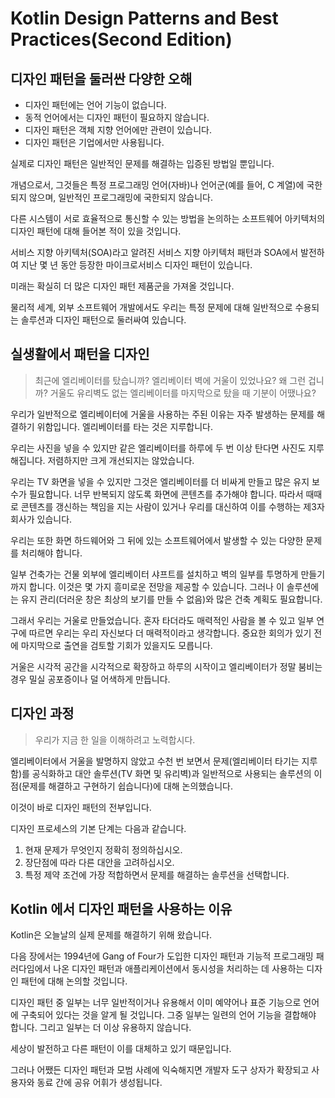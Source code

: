 # Kotlin Design Patterns and Best Practices(Second Edition)

## 디자인 패턴을 둘러싼 다양한 오해
- 디자인 패턴에는 언어 기능이 없습니다.
- 동적 언어에서는 디자인 패턴이 필요하지 않습니다.
- 디자인 패턴은 객체 지향 언어에만 관련이 있습니다.
- 디자인 패턴은 기업에서만 사용됩니다.

실제로 디자인 패턴은 일반적인 문제를 해결하는 입증된 방법일 뿐입니다.

개념으로서, 그것들은 특정 프로그래밍 언어(자바)나 언어군(예를 들어, C 계열)에 국한되지 않으며, 일반적인 프로그래밍에 국한되지 않습니다.

다른 시스템이 서로 효율적으로 통신할 수 있는 방법을 논의하는 소프트웨어 아키텍처의 디자인 패턴에 대해 들어본 적이 있을 것입니다.

서비스 지향 아키텍처(SOA)라고 알려진 서비스 지향 아키텍처 패턴과 SOA에서 발전하여 지난 몇 년 동안 등장한 마이크로서비스 디자인 패턴이 있습니다.

미래는 확실히 더 많은 디자인 패턴 제품군을 가져올 것입니다.

물리적 세계, 외부 소프트웨어 개발에서도 우리는 특정 문제에 대해 일반적으로 수용되는 솔루션과 디자인 패턴으로 둘러싸여 있습니다.

## 실생활에서 패턴을 디자인
> 최근에 엘리베이터를 탔습니까? 엘리베이터 벽에 거울이 있었나요? 왜 그런 겁니까? 거울도 유리벽도 없는 엘리베이터를 마지막으로 탔을 때 기분이 어땠나요?

우리가 일반적으로 엘리베이터에 거울을 사용하는 주된 이유는 자주 발생하는 문제를 해결하기 위함입니다. 엘리베이터를 타는 것은 지루합니다.

우리는 사진을 넣을 수 있지만 같은 엘리베이터를 하루에 두 번 이상 탄다면 사진도 지루해집니다. 저렴하지만 크게 개선되지는 않았습니다.

우리는 TV 화면을 넣을 수 있지만 그것은 엘리베이터를 더 비싸게 만들고 많은 유지 보수가 필요합니다. 너무 반복되지 않도록 화면에 콘텐츠를 추가해야 합니다. 따라서 때때로 콘텐츠를 갱신하는 책임을 지는 사람이 있거나 우리를 대신하여 이를 수행하는 제3자 회사가 있습니다.

우리는 또한 화면 하드웨어와 그 뒤에 있는 소프트웨어에서 발생할 수 있는 다양한 문제를 처리해야 합니다.

일부 건축가는 건물 외부에 엘리베이터 샤프트를 설치하고 벽의 일부를 투명하게 만들기까지 합니다. 이것은 몇 가지 흥미로운 전망을 제공할 수 있습니다. 그러나 이 솔루션에는 유지 관리(더러운 창은 최상의 보기를 만들 수 없음)와 많은 건축 계획도 필요합니다.

그래서 우리는 거울로 만들었습니다. 혼자 타더라도 매력적인 사람을 볼 수 있고 일부 연구에 따르면 우리는 우리 자신보다 더 매력적이라고 생각합니다. 중요한 회의가 있기 전에 마지막으로 출연을 검토할 기회가 있을지도 모릅니다.

거울은 시각적 공간을 시각적으로 확장하고 하루의 시작이고 엘리베이터가 정말 붐비는 경우 밀실 공포증이나 덜 어색하게 만듭니다.

## 디자인 과정
> 우리가 지금 한 일을 이해하려고 노력합시다.

엘리베이터에서 거울을 발명하지 않았고 수천 번 보면서 문제(엘리베이터 타기는 지루함)를 공식화하고 대안 솔루션(TV 화면 및 유리벽)과 일반적으로 사용되는 솔루션의 이점(문제를 해결하고 구현하기 쉽습니다)에 대해 논의했습니다.

이것이 바로 디자인 패턴의 전부입니다.

디자인 프로세스의 기본 단계는 다음과 같습니다.
1. 현재 문제가 무엇인지 정확히 정의하십시오.
2. 장단점에 따라 다른 대안을 고려하십시오.
3. 특정 제약 조건에 가장 적합하면서 문제를 해결하는 솔루션을 선택합니다.

## Kotlin 에서 디자인 패턴을 사용하는 이유
Kotlin은 오늘날의 실제 문제를 해결하기 위해 왔습니다.

다음 장에서는 1994년에 Gang of Four가 도입한 디자인 패턴과 기능적 프로그래밍 패러다임에서 나온 디자인 패턴과 애플리케이션에서 동시성을 처리하는 데 사용하는 디자인 패턴에 대해 논의할 것입니다.

디자인 패턴 중 일부는 너무 일반적이거나 유용해서 이미 예약어나 표준 기능으로 언어에 구축되어 있다는 것을 알게 될 것입니다. 그중 일부는 일련의 언어 기능을 결합해야 합니다. 그리고 일부는 더 이상 유용하지 않습니다. 

세상이 발전하고 다른 패턴이 이를 대체하고 있기 때문입니다.

그러나 어쨌든 디자인 패턴과 모범 사례에 익숙해지면 개발자 도구 상자가 확장되고 사용자와 동료 간에 공유 어휘가 생성됩니다.